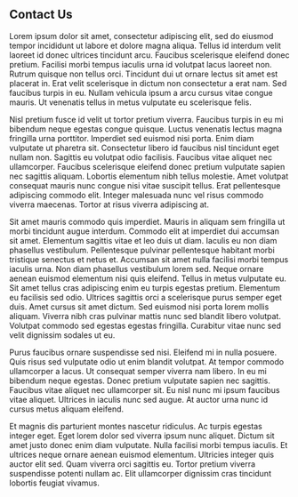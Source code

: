 Contact Us
----------

Lorem ipsum dolor sit amet, consectetur adipiscing elit, sed do eiusmod tempor incididunt ut labore et dolore magna aliqua.
Tellus id interdum velit laoreet id donec ultrices tincidunt arcu. Faucibus scelerisque eleifend donec pretium.
Facilisi morbi tempus iaculis urna id volutpat lacus laoreet non. Rutrum quisque non tellus orci.
Tincidunt dui ut ornare lectus sit amet est placerat in. Erat velit scelerisque in dictum non consectetur a erat nam.
Sed faucibus turpis in eu. Nullam vehicula ipsum a arcu cursus vitae congue mauris.
Ut venenatis tellus in metus vulputate eu scelerisque felis.

Nisl pretium fusce id velit ut tortor pretium viverra. Faucibus turpis in eu mi bibendum neque egestas congue quisque.
Luctus venenatis lectus magna fringilla urna porttitor. Imperdiet sed euismod nisi porta. Enim diam vulputate ut pharetra sit.
Consectetur libero id faucibus nisl tincidunt eget nullam non. Sagittis eu volutpat odio facilisis.
Faucibus vitae aliquet nec ullamcorper. Faucibus scelerisque eleifend donec pretium vulputate sapien nec sagittis aliquam.
Lobortis elementum nibh tellus molestie. Amet volutpat consequat mauris nunc congue nisi vitae suscipit tellus.
Erat pellentesque adipiscing commodo elit. Integer malesuada nunc vel risus commodo viverra maecenas.
Tortor at risus viverra adipiscing at.

Sit amet mauris commodo quis imperdiet. Mauris in aliquam sem fringilla ut morbi tincidunt augue interdum.
Commodo elit at imperdiet dui accumsan sit amet. Elementum sagittis vitae et leo duis ut diam.
Iaculis eu non diam phasellus vestibulum. Pellentesque pulvinar pellentesque habitant morbi tristique senectus et netus et.
Accumsan sit amet nulla facilisi morbi tempus iaculis urna. Non diam phasellus vestibulum lorem sed.
Neque ornare aenean euismod elementum nisi quis eleifend. Tellus in metus vulputate eu.
Sit amet tellus cras adipiscing enim eu turpis egestas pretium. Elementum eu facilisis sed odio.
Ultrices sagittis orci a scelerisque purus semper eget duis. Amet cursus sit amet dictum.
Sed euismod nisi porta lorem mollis aliquam. Viverra nibh cras pulvinar mattis nunc sed blandit libero volutpat.
Volutpat commodo sed egestas egestas fringilla. Curabitur vitae nunc sed velit dignissim sodales ut eu.

Purus faucibus ornare suspendisse sed nisi. Eleifend mi in nulla posuere. Quis risus sed vulputate odio ut enim blandit volutpat.
At tempor commodo ullamcorper a lacus. Ut consequat semper viverra nam libero. In eu mi bibendum neque egestas.
Donec pretium vulputate sapien nec sagittis. Faucibus vitae aliquet nec ullamcorper sit. Eu nisl nunc mi ipsum faucibus vitae aliquet.
Ultrices in iaculis nunc sed augue. At auctor urna nunc id cursus metus aliquam eleifend.

Et magnis dis parturient montes nascetur ridiculus. Ac turpis egestas integer eget. Eget lorem dolor sed viverra ipsum nunc aliquet.
Dictum sit amet justo donec enim diam vulputate. Nulla facilisi morbi tempus iaculis. Et ultrices neque ornare aenean euismod elementum.
Ultricies integer quis auctor elit sed. Quam viverra orci sagittis eu. Tortor pretium viverra suspendisse potenti nullam ac.
Elit ullamcorper dignissim cras tincidunt lobortis feugiat vivamus.
